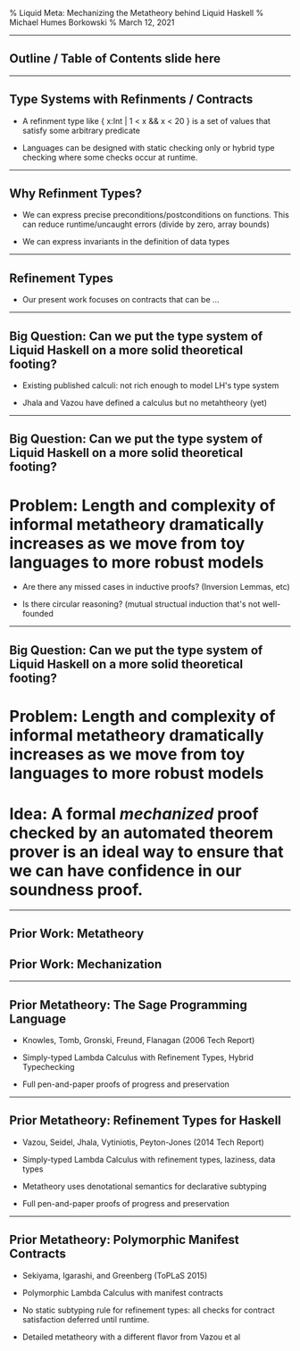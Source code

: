 % Liquid Meta: Mechanizing the Metatheory behind Liquid Haskell
% Michael Humes Borkowski
% March 12, 2021

---

## Outline / Table of Contents slide here

---

## Type Systems with Refinments / Contracts

 * A refinment type like { x:Int | 1 < x && x < 20 } is a set of values that satisfy some arbitrary predicate

 * Languages can be designed with static checking only or hybrid type checking where some checks occur at runtime.

---

## Why Refinment Types?

 * We can express precise preconditions/postconditions on functions. This can reduce runtime/uncaught errors (divide by zero, array bounds)

 * We can express invariants in the definition of data types

---

## Refinement Types

 * Our present work focuses on contracts that can be ...

---

## Big Question: Can we put the type system of Liquid Haskell on a more solid theoretical footing?
	
 * Existing published calculi: not rich enough to model LH's type system

 * Jhala and Vazou have defined a calculus but no metahtheory (yet) 

---

## Big Question: Can we put the type system of Liquid Haskell on a more solid theoretical footing?
	
#  Problem: Length and complexity of informal metatheory dramatically increases as we move from toy languages to more robust models

 * Are there any missed cases in inductive proofs? (Inversion Lemmas, etc)

 * Is there circular reasoning? (mutual structual induction that's not well-founded

---

## Big Question: Can we put the type system of Liquid Haskell on a more solid theoretical footing?
	
#  Problem: Length and complexity of informal metatheory dramatically increases as we move from toy languages to more robust models

#  Idea: A formal _mechanized_ proof checked by an automated theorem prover is an ideal way to ensure that we can have confidence in our soundness proof.

---

## Prior Work: Metatheory

## Prior Work: Mechanization

---

## Prior Metatheory: The Sage Programming Language

 * Knowles, Tomb, Gronski, Freund, Flanagan (2006 Tech Report)

 * Simply-typed Lambda Calculus with Refinement Types, Hybrid Typechecking

 * Full pen-and-paper proofs of progress and preservation 

---

## Prior Metatheory: Refinement Types for Haskell

 * Vazou, Seidel, Jhala, Vytiniotis, Peyton-Jones (2014 Tech Report)

 * Simply-typed Lambda Calculus with refinement types, laziness, data types

 * Metatheory uses denotational semantics for declarative subtyping

 * Full pen-and-paper proofs of progress and preservation

---

## Prior Metatheory: Polymorphic Manifest Contracts

 * Sekiyama, Igarashi, and Greenberg (ToPLaS 2015)

 * Polymorphic Lambda Calculus with manifest contracts

 * No static subtyping rule for refinement types: all checks for contract satisfaction deferred until runtime.

 * Detailed metatheory with a different flavor from Vazou et al
